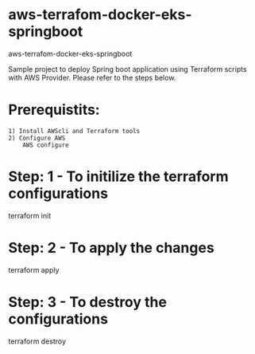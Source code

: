 # aws-terrafom-docker-eks-springboot
aws-terrafom-docker-eks-springboot

Sample project to deploy Spring boot application using Terraform scripts with AWS Provider.
Please refer to the steps below.

# Prerequistits:
    1) Install AWScli and Terraform tools
    2) Configure AWS 
        AWS configure

# Step: 1 - To initilize the terraform configurations
terraform init

# Step: 2 - To apply the changes
terraform apply

# Step: 3 - To destroy the configurations
terraform destroy

